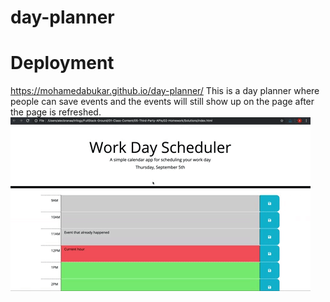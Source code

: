 # day-planner
# Deployment
https://mohamedabukar.github.io/day-planner/
This is a day planner where people can save events and the events will still show up on the page after the page is refreshed.
![A user clicks on slots on the color-coded calendar and edits the events.](./05-third-party-apis-homework-demo.gif)

